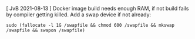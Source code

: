 [ JvB 2021-08-13 ] Docker image build needs enough RAM, if not build fails by compiler getting killed. 
 Add a swap device if not already: 
 ```
 sudo (fallocate -l 1G /swapfile && chmod 600 /swapfile && mkswap /swapfile && swapon /swapfile)
 ```
 
